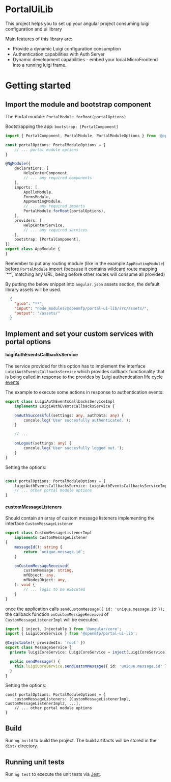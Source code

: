 # PortalUiLib

This project helps you to set up your angular project consuming luigi configuration and ui library

Main features of this library are:

* Provide a dynamic Luigi configuration consumption
* Authentication capabilities with Auth Server
* Dynamic development capabilities - embed your local MicroFrontend into a running luigi frame.

# Getting started

## Import the module and bootstrap component

The Portal module: `PortalModule.forRoot(portalOptions)`

Bootstrapping the app: `bootstrap: [PortalComponent]`


```ts
import { PortalComponent, PortalModule, PortalModuleOptions } from '@openmfp/portal-ui-lib';

const portalOptions: PortalModuleOptions = {
    // ... portal module options
}

@NgModule({
    declarations: [
        HelpCenterComponent,
        // ... any required components
    ],
    imports: [
        ApolloModule,
        FormsModule,
        AppRoutingModule,
        // ... any required imports
        PortalModule.forRoot(portalOptions),
    ],
    providers: [
        HelpCenterService,
        // ... any required services
    ],
    bootstrap: [PortalComponent],
})
export class AppModule {
}
```

Remember to put any routing module (like in the example `AppRoutingModule`) before `PortalModule` import
(because it contains wildcard route mapping '**', matching any URL, being before other routes will consume all provided)

By putting the below snippet into `angular.json` assets section, the default library assets will be used.

```json
  {
    "glob": "**",
    "input": "node_modules/@openmfp/portal-ui-lib/src/assets/",
    "output": "/assets/"
  }
```

## Implement and set your custom services with portal options

#### luigiAuthEventsCallbacksService

The service provided for this option has to implement the interface `LuigiAuthEventsCallbacksService` which provides callback functionality 
that is being called in response to the provides by Luigi authentication life cycle [events](https://docs.luigi-project.io/docs/authorization-events)

The example to execute some actions in response to authentication events:

```ts
export class LuigiAuthEventsCallbacksServiceImpl
    implements LuigiAuthEventsCallbacksService {

    onAuthSuccessful(settings: any, authData: any) {
        concole.log('User succesfully authenticated.');
    }

    // ...

    onLogout(settings: any) {
        concole.log('User succesfully logged out.');
    }
}
```
Setting the options:

```ts

const portalOptions: PortalModuleOptions = {
    luigiAuthEventsCallbacksService: LuigiAuthEventsCallbacksServiceImpl,
    // ... other portal module options
}
```

#### customMessageListeners

Should contain an array of custom message listeners implementing the interface `CustomMessageListener` 

```ts
export class CustomMessageListenerImpl
    implements CustomMessageListener
{
    messageId(): string {
        return `unique.message.id`;
    }

    onCustomMessageReceived(
        customMessage: string,
        mfObject: any,
        mfNodesObject: any,
    ): void {
        // ... logic to be executed
    }
}
```

once the application calls `sendCustomMessage({ id: 'unique.message.id'});` 
the callback function `onCustomMessageReceived` of `CustomMessageListenerImpl` will be executed.

```ts
import { inject, Injectable } from '@angular/core';
import { LuigiCoreService } from '@openmfp/portal-ui-lib';

@Injectable({ providedIn: 'root' })
export class MessageService {
  private luigiCoreService: LuigiCoreService = inject(LuigiCoreService);

  public sendMessage() {
    this.luigiCoreService.sendCustomMessage({ id: 'unique.message.id' });
  }
}
```

Setting the options:

```
const portalOptions: PortalModuleOptions = {
    customMessageListeners: [CustomMessageListenerImpl, CustomMessageListenerImpl2, ...],
    // ... other portal module options
}
```


## Build

Run `ng build` to build the project. The build artifacts will be stored in the `dist/` directory.

## Running unit tests

Run `ng test` to execute the unit tests via [Jest](https://jestjs.io/).
